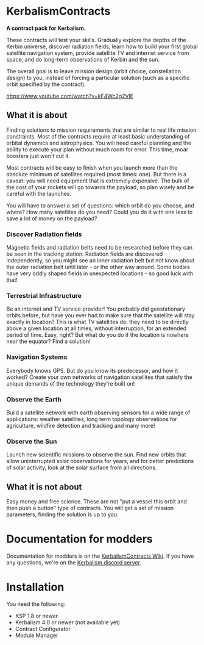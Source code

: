 # KerbalismContracts

**A contract pack for Kerbalism.**

These contracts will test your skills. Gradually explore the depths of the Kerbin universe, discover radiation fields, learn how to build your first global satellite navigation system, provide satellite TV and internet service from space, and do long-term observations of Kerbin and the sun.

The overall goal is to leave mission design (orbit choice, constellation design) to you, instead of forcing a particular solution (such as a specific orbit specified by the contract).

https://www.youtube.com/watch?v=kF4Wc2g2VlE

## What it is about

Finding solutions to mission requirements that are similar to real life mission constraints. Most of the contracts require at least basic understanding of orbital dynamics and astrophysics. You will need careful planning and the ability to execute your plan without much room for error. This time, moar boosters just won't cut it.

Most contracts will be easy to finish when you launch more than the absolute minimum of satellites required (most times: one). But there is a caveat: you will need equipment that is extremely expensive. The bulk of the cost of your rockets will go towards the payload, so plan wisely and be careful with the launches.

You will have to answer a set of questions: which orbit do you choose, and where? How many satellites do you need? Could you do it with one less to save a lot of money on the payload?



### Discover Radiation fields

Magnetic fields and radiation belts need to be researched before they can be seen in the tracking station. Radiation fields are discovered independently, so you might see an inner radiation belt but not know about the outer radiation belt until later - or the other way around. Some bodies have very oddly shaped fields in unexpected locations - so good luck with that!


### Terrestrial Infrastructure

Be an internet and TV service provider! You probably did geostationary orbits before, but have you ever had to make sure that the satellite will stay exactly in location? This is what TV satellites do: they need to be directly above a given location at all times, without interruption, for an extended period of time. Easy, right? But what do you do if the location is nowhere near the equator? Find a solution!


### Navigation Systems

Everybody knows GPS. But do you know its predecessor, and how it worked? Create your own networks of navigation
satellites that satisfy the unique demands of the technology they're built on!


### Observe the Earth

Build a satellite network with earth observing sensors for a wide range of applications: weather satellites, long term topology observations for agriculture, wildfire detection and tracking and many more!


### Observe the Sun

Launch new scientific missions to observe the sun. Find new orbits that allow uninterrupted solar observations for years, and for better predictions of solar activity, look at the solar surface from all directions.


## What it is not about

Easy money and free science. These are not "put a vessel this orbit and then push a button" type of contracts. You will get a set of mission parameters, finding the solution is up to you.


# Documentation for modders

Documentation for modders is on the [KerbalismContracts Wiki](https://github.com/Kerbalism/KerbalismContracts/wiki).
If you have any questions, we're on the [Kerbalism discord server](https://discord.gg/3JAE2JE).

# Installation

You need the following:

* KSP 1.8 or newer
* Kerbalism 4.0 or newer (not available yet)
* Contract Configurator
* Module Manager
